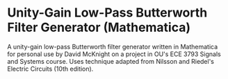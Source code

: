 # Unity-Gain Low-Pass Butterworth Filter Generator (Mathematica)


A unity-gain low-pass Butterworth filter generator written in Mathematica for personal use by David McKnight on a project in OU's ECE 3793 Signals and Systems course. Uses technique adapted from Nilsson and Riedel's Electric Circuits (10th edition).
